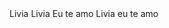 <!DOCTYPE html>
 <html>
    <head> 
      <meta charset ="utf-8">
      <tittle >Livia</tittle>
    </head>
   <body>
     Livia Eu te amo
   </body>
   Livia eu te amo
 </html>
 
